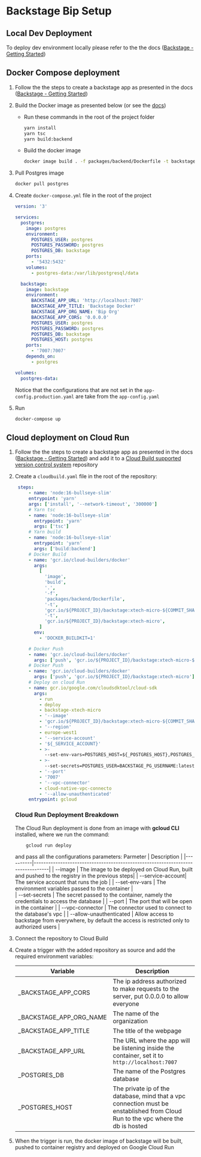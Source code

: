# Backstage Bip Setup

## Local Dev Deployment

To deploy dev environment locally please refer to the the docs ([Backstage - Getting Started](https://backstage.io/docs/getting-started/))

## Docker Compose deployment

1. Follow the the steps to create a backstage app as presented in the docs ([Backstage - Getting Started](https://backstage.io/docs/getting-started/))
2. Build the Docker image as presented below (or see the [docs](https://backstage.io/docs/deployment/docker))

   - Run these commands in the root of the project folder

     ```sh
     yarn install
     yarn tsc
     yarn build:backend
     ```

   - Build the docker image

     ```sh
     docker image build . -f packages/backend/Dockerfile -t backstage
     ```

3. Pull Postgres image
   ```sh
   docker pull postgres
   ```
4. Create `docker-compose.yml` file in the root of the project

   ```yml
   version: '3'

   services:
     postgres:
       image: postgres
       environment:
         POSTGRES_USER: postgres
         POSTGRES_PASSWORD: postgres
         POSTGRES_DB: backstage
       ports:
         - '5432:5432'
       volumes:
         - postgres-data:/var/lib/postgresql/data

     backstage:
       image: backstage
       environment:
         BACKSTAGE_APP_URL: 'http://localhost:7007'
         BACKSTAGE_APP_TITLE: 'Backstage Docker'
         BACKSTAGE_APP_ORG_NAME: 'Bip Org'
         BACKSTAGE_APP_CORS: '0.0.0.0'
         POSTGRES_USER: postgres
         POSTGRES_PASSWORD: postgres
         POSTGRES_DB: backstage
         POSTGRES_HOST: postgres
       ports:
         - '7007:7007'
       depends_on:
         - postgres

   volumes:
     postgres-data:
   ```

   Notice that the configurations that are not set in the `app-config.production.yaml` are take from the `app-config.yaml`

5. Run
   ```sh
   docker-compose up
   ```

## Cloud deployment on Cloud Run

1. Follow the the steps to create a backstage app as presented in the docs ([Backstage - Getting Started](https://backstage.io/docs/getting-started/)) and add it to a [Cloud Build supported version control system](https://cloud.google.com/build/docs/repositories) repository
2. Create a `cloudbuild.yaml` file in the root of the repository:

   ```yaml
    steps:
        - name: 'node:16-bullseye-slim'
        entrypoint: 'yarn'
        args: ['install', '--network-timeout', '300000']
        # Yarn tsc
        - name: 'node:16-bullseye-slim'
          entrypoint: 'yarn'
          args: ['tsc']
        # Yarn build
        - name: 'node:16-bullseye-slim'
          entrypoint: 'yarn'
          args: ['build:backend']
        # Docker Build
        - name: 'gcr.io/cloud-builders/docker'
          args:
            [
              'image',
              'build',
              '.',
              '-f',
              'packages/backend/Dockerfile',
              '-t',
              'gcr.io/${PROJECT_ID}/backstage:xtech-micro-${COMMIT_SHA}',
              '-t',
              'gcr.io/${PROJECT_ID}/backstage:xtech-micro',
            ]
          env:
            - 'DOCKER_BUILDKIT=1'

        # Docker Push
        - name: 'gcr.io/cloud-builders/docker'
          args: ['push', 'gcr.io/${PROJECT_ID}/backstage:xtech-micro-${COMMIT_SHA}']
        # Docker Push
        - name: 'gcr.io/cloud-builders/docker'
          args: ['push', 'gcr.io/${PROJECT_ID}/backstage:xtech-micro']
        # Deploy on cloud Run
        - name: gcr.io/google.com/cloudsdktool/cloud-sdk
          args:
            - run
            - deploy
            - backstage-xtech-micro
            - '--image'
            - 'gcr.io/${PROJECT_ID}/backstage:xtech-micro-${COMMIT_SHA}'
            - '--region'
            - europe-west1
            - '--service-account'
            - '${_SERVICE_ACCOUNT}'
            - >-
              --set-env-vars=POSTGRES_HOST=${_POSTGRES_HOST},POSTGRES_DB=${_POSTGRES_DB},BACKSTAGE_APP_URL=${_BACKSTAGE_APP_URL},BACKSTAGE_APP_TITLE=${_BACKSTAGE_APP_TITLE},BACKSTAGE_APP_CORS=${_BACKSTAGE_APP_CORS},BACKSTAGE_APP_ORG_NAME=${_BACKSTAGE_APP_ORG_NAME}
            - >-
              --set-secrets=POSTGRES_USER=BACKSTAGE_PG_USERNAME:latest,POSTGRES_PASSWORD=BACKSTAGE_PG_PASSWORD:latest
            - '--port'
            - '7007'
            - '--vpc-connector'
            - cloud-native-vpc-connecto
            - '--allow-unauthenticated'
        entrypoint: gcloud
   ```

   ### Cloud Run Deployment Breakdown

   The Cloud Run deployment is done from an image with **gcloud CLI** installed, where we run the command:

   ```sh
       gcloud run deploy
   ```

   and pass all the configurations parameters:
   Parmeter | Description |
   |----------|--------------------------------------------------------------------------------|
   | --image | The image to be deployed on Cloud Run, built and pushed to the registry in the previous steps|
   | --service-account| The service account that runs the job |
   | --set-env-vars | The environment variables passed to the container |  
    | --set-secrets | The secret passed to the container, namely the credentials to access the database |
   | --port | The port that will be open in the container |
   | --vpc-connector | The connector used to connect to the database's vpc |
   | --allow-unauthenticated | Allow access to backstage from everywhere, by default the access is restricted only to authorized users |

3. Connect the repository to Cloud Build
4. Create a trigger with the added repository as source and add the required environment variables:

   | Variable                 | Description                                                                                                                      |
   | ------------------------ | -------------------------------------------------------------------------------------------------------------------------------- |
   | \_BACKSTAGE_APP_CORS     | The ip address authorized to make requests to the server, put 0.0.0.0 to allow everyone                                          |
   | \_BACKSTAGE_APP_ORG_NAME | The name of the organization                                                                                                     |
   | \_BACKSTAGE_APP_TITLE    | The title of the webpage                                                                                                         |
   | \_BACKSTAGE_APP_URL      | The URL where the app will be listening inside the container, set it to `http://localhost:7007`                                  |
   | \_POSTGRES_DB            | The name of the Postgres database                                                                                                |
   | \_POSTGRES_HOST          | The private ip of the database, mind that a vpc connection must be enstablished from Cloud Run to the vpc where the db is hosted |

5. When the trigger is run, the docker image of backstage will be built, pushed to container registry and deployed on Google Cloud Run
